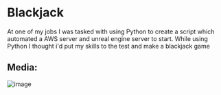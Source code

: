 # Blackjack
At one of my jobs I was tasked with using Python to create a script which automated a AWS server and unreal engine server to start. While using Python I thought i'd put my skills to the test and make a blackjack game

## Media:
![image](https://github.com/CusYaBasic/Blackjack/assets/86253238/daa13ada-b808-404c-9efd-8a0cb0e941f1)

